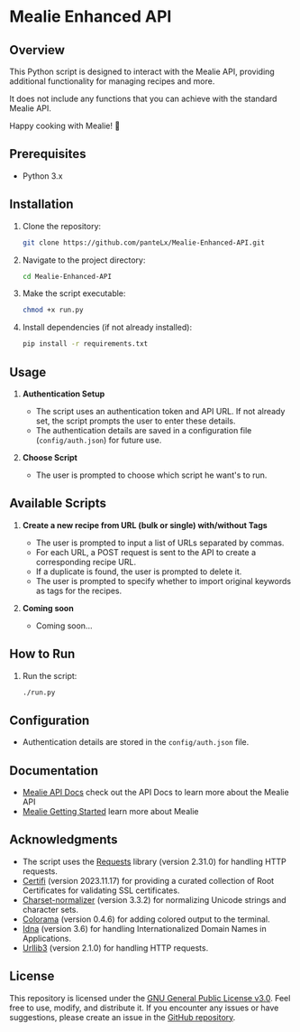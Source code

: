 # Mealie Enhanced API

## Overview

This Python script is designed to interact with the Mealie API, providing additional functionality for managing recipes and more.

It does not include any functions that you can achieve with the standard Mealie API.

Happy cooking with Mealie! 🍲

## Prerequisites

- Python 3.x

## Installation

1. Clone the repository:

   ```bash
   git clone https://github.com/panteLx/Mealie-Enhanced-API.git
   ```

2. Navigate to the project directory:

   ```bash
   cd Mealie-Enhanced-API
   ```

3. Make the script executable:

   ```bash
   chmod +x run.py
   ```

4. Install dependencies (if not already installed):

   ```bash
   pip install -r requirements.txt
   ```

## Usage

1. **Authentication Setup**

   - The script uses an authentication token and API URL. If not already set, the script prompts the user to enter these details.
   - The authentication details are saved in a configuration file (`config/auth.json`) for future use.

2. **Choose Script**

   - The user is prompted to choose which script he want's to run.

## Available Scripts

1. **Create a new recipe from URL (bulk or single) with/without Tags**

   - The user is prompted to input a list of URLs separated by commas.
   - For each URL, a POST request is sent to the API to create a corresponding recipe URL.
   - If a duplicate is found, the user is prompted to delete it.
   - The user is prompted to specify whether to import original keywords as tags for the recipes.

2. **Coming soon**

   - Coming soon...

## How to Run

1. Run the script:

   ```bash
   ./run.py
   ```

## Configuration

- Authentication details are stored in the `config/auth.json` file.

## Documentation

- [Mealie API Docs](https://nightly.mealie.io/api/redoc/) check out the API Docs to learn more about the Mealie API
- [Mealie Getting Started](https://nightly.mealie.io/documentation/getting-started/introduction/) learn more about Mealie

## Acknowledgments

- The script uses the [Requests](https://docs.python-requests.org/en/latest/) library (version 2.31.0) for handling HTTP requests.
- [Certifi](https://pypi.org/project/certifi/) (version 2023.11.17) for providing a curated collection of Root Certificates for validating SSL certificates.
- [Charset-normalizer](https://pypi.org/project/charset-normalizer/) (version 3.3.2) for normalizing Unicode strings and character sets.
- [Colorama](https://pypi.org/project/colorama/) (version 0.4.6) for adding colored output to the terminal.
- [Idna](https://pypi.org/project/idna/) (version 3.6) for handling Internationalized Domain Names in Applications.
- [Urllib3](https://pypi.org/project/urllib3/) (version 2.1.0) for handling HTTP requests.

## License

This repository is licensed under the [GNU General Public License v3.0](LICENSE). Feel free to use, modify, and distribute it. If you encounter any issues or have suggestions, please create an issue in the [GitHub repository](https://github.com/panteLx/Mealie-Enhanced-API).
